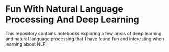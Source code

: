 # Fun With Natural Language Processing And Deep Learning

This repository contains notebooks exploring a few areas of deep learning and natural language processing that I have found fun and interesting when learning about NLP.


